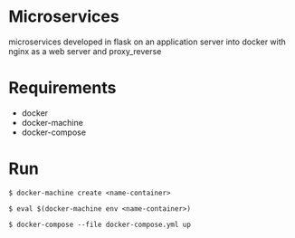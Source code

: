 # Microservices
microservices developed in flask on an application server into docker with nginx as a web server and proxy_reverse

# Requirements
* docker
* docker-machine
* docker-compose

# Run
```
$ docker-machine create <name-container>
```
```
$ eval $(docker-machine env <name-container>)
```

```
$ docker-compose --file docker-compose.yml up
```
